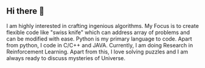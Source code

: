 ## Hi there 👋

I am highly interested in crafting ingenious algorithms. My Focus is to create flexible code like 
"swiss knife" which can address array of problems and can be modified with ease.
Python is my primary language to code. Apart from python, I code in C/C++ and JAVA.
Currently, I am doing Research in Reinforcement Learning.
Apart from this, I love solving puzzles and I am always ready to discuss mysteries of Universe.
<!--
**MilanVZinzuvadiya/MilanVZinzuvadiya** is a ✨ _special_ ✨ repository because its `README.md` (this file) appears on your GitHub profile.

Here are some ideas to get you started:

- 🔭 I’m currently working on ...
- 🌱 I’m currently learning ...
- 👯 I’m looking to collaborate on ...
- 🤔 I’m looking for help with ...
- 💬 Ask me about ...
- 📫 How to reach me: ...
- 😄 Pronouns: ...
- ⚡ Fun fact: ...
-->
